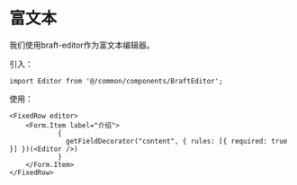 # 富文本

我们使用braft-editor作为富文本编辑器。

引入：

```
import Editor from '@/common/components/BraftEditor';
```

使用：

```
<FixedRow editor>
    <Form.Item label="介绍">
            {
              getFieldDecorator("content", { rules: [{ required: true }] })(<Editor />)
            }
    </Form.Item>
</FixedRow>
```

